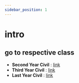```yaml
---
sidebar_position: 1
---
```


# intro

## go to respective class

* **Second Year Civil** : [link](category/sy-civil)
* **Third Year Civil** : [link](category/ty-civil)
* **Last Year Civil** : [link](category/ly-civil)